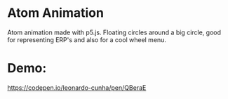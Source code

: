 # Atom Animation
Atom animation made with p5.js. Floating circles around a big circle, good for representing ERP's and also for a cool wheel menu.

# Demo:
https://codepen.io/leonardo-cunha/pen/QBeraE
